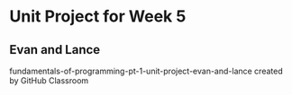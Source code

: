 # Unit Project for Week 5
## Evan and Lance

fundamentals-of-programming-pt-1-unit-project-evan-and-lance created by GitHub Classroom
